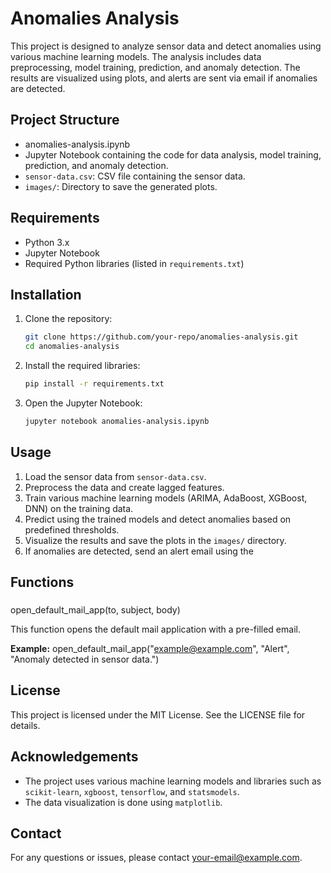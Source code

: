 # Anomalies Analysis

This project is designed to analyze sensor data and detect anomalies using various machine learning models. The analysis includes data preprocessing, model training, prediction, and anomaly detection. The results are visualized using plots, and alerts are sent via email if anomalies are detected.

## Project Structure

- anomalies-analysis.ipynb
- Jupyter Notebook containing the code for data analysis, model training, prediction, and anomaly detection.
- `sensor-data.csv`: CSV file containing the sensor data.
- `images/`: Directory to save the generated plots.

## Requirements

- Python 3.x
- Jupyter Notebook
- Required Python libraries (listed in `requirements.txt`)

## Installation

1. Clone the repository:
    ```sh
    git clone https://github.com/your-repo/anomalies-analysis.git
    cd anomalies-analysis
    ```

2. Install the required libraries:
    ```sh
    pip install -r requirements.txt
    ```

3. Open the Jupyter Notebook:
    ```sh
    jupyter notebook anomalies-analysis.ipynb
    ```

## Usage

1. Load the sensor data from `sensor-data.csv`.
2. Preprocess the data and create lagged features.
3. Train various machine learning models (ARIMA, AdaBoost, XGBoost, DNN) on the training data.
4. Predict using the trained models and detect anomalies based on predefined thresholds.
5. Visualize the results and save the plots in the `images/` directory.
6. If anomalies are detected, send an alert email using the 

## Functions

### 

open_default_mail_app(to, subject, body)

This function opens the default mail application with a pre-filled email.

**Example:**
open_default_mail_app("example@example.com", "Alert", "Anomaly detected in sensor data.")



## License

This project is licensed under the MIT License. See the LICENSE file for details.

## Acknowledgements

- The project uses various machine learning models and libraries such as `scikit-learn`, `xgboost`, `tensorflow`, and `statsmodels`.
- The data visualization is done using `matplotlib`.

## Contact

For any questions or issues, please contact [your-email@example.com](mailto:your-email@example.com).
